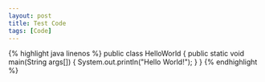 ```yaml
---
layout: post
title: Test Code
tags: [Code]
---
```



{% highlight java linenos %}
public class HelloWorld {
    public static void main(String args[]) {
      System.out.println("Hello World!");
    }
}
{% endhighlight %}
